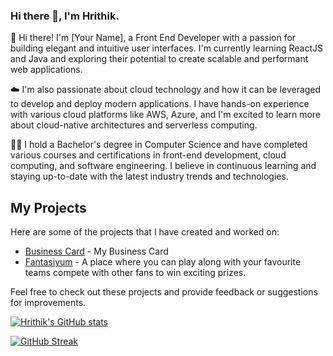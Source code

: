 ### Hi there 👋, I'm Hrithik.

👋 Hi there! I'm [Your Name], a Front End Developer with a passion for building elegant and intuitive user interfaces. I'm currently learning ReactJS and Java and exploring their potential to create scalable and performant web applications.

☁️ I'm also passionate about cloud technology and how it can be leveraged to develop and deploy modern applications. I have hands-on experience with various cloud platforms like AWS, Azure, and I'm excited to learn more about cloud-native architectures and serverless computing.

👨‍🎓 I hold a Bachelor's degree in Computer Science and have completed various courses and certifications in front-end development, cloud computing, and software engineering. I believe in continuous learning and staying up-to-date with the latest industry trends and technologies.

<!-- 💻 I'm currently working on [Project Name], a web application that [Description of Project]. I'm also building a microservice-based application using Spring Boot and exploring various cloud-native patterns. -->

<!-- 📫 Feel free to connect with me on LinkedIn [Link to LinkedIn Profile] or send me an email at [Your Email Address]. Let's collaborate on a project or discuss the latest trends in front-end development, cloud computing, and software engineering!
 -->
## My Projects

Here are some of the projects that I have created and worked on:

- [Business Card](https://hrithikbusinesscard.netlify.app/) - My Business Card
- [Fantasiyum](https://fantasiyum.netlify.app/) - A place where you can play along with your favourite teams compete with other fans to win exciting prizes.
<!-- - [Project 3](link-to-project-3) - Description of project 3
- [Project 4](link-to-project-4) - Description of project 4 -->

Feel free to check out these projects and provide feedback or suggestions for improvements.


<!--
**Hrithik06/Hrithik06** is a ✨ _special_ ✨ repository because its `README.md` (this file) appears on your GitHub profile.

Here are some ideas to get you started:

- 🔭 I’m currently working on ...
- 🌱 I’m currently learning ...
- 👯 I’m looking to collaborate on ...
- 🤔 I’m looking for help with ...
- 💬 Ask me about ...
- 📫 How to reach me: ...
- 😄 Pronouns: ...
- ⚡ Fun fact: ...
-->

[![Hrithik's GitHub stats](https://github-readme-stats.vercel.app/api?username=Hrithik06&show_icons=true&theme=tokyonight)](https://github.com/Hrithik06/github-readme-stats)

[![GitHub Streak](https://streak-stats.demolab.com/?user=Hrithik06&theme=tokyonight)](https://git.io/streak-stats)


